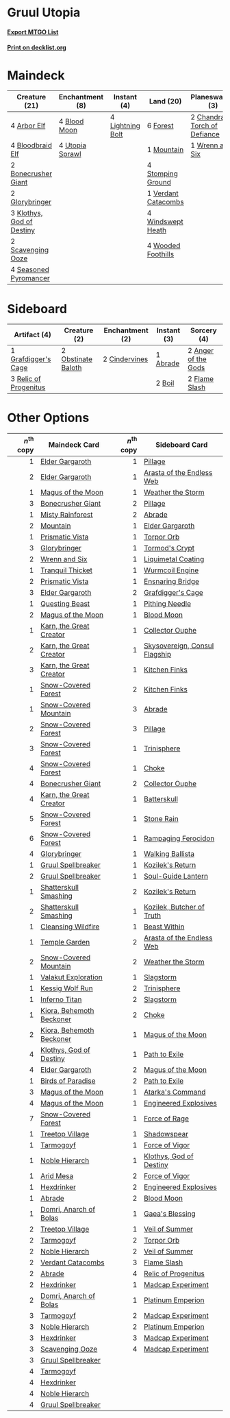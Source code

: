 # Gruul Utopia

#### [Export MTGO List](../collection/Gruul%20Utopia/Gruul%20Utopia.txt)
#### [Print on decklist.org](http://decklist.org/?deckmain=4%09Arbor%20Elf%0A4%09Blood%20Moon%0A4%09Bloodbraid%20Elf%0A2%09Bonecrusher%20Giant%0A2%09Chandra,%20Torch%20of%20Defiance%0A6%09Forest%0A2%09Glorybringer%0A3%09Klothys,%20God%20of%20Destiny%0A4%09Lightning%20Bolt%0A1%09Mountain%0A4%09Pillage%0A2%09Scavenging%20Ooze%0A4%09Seasoned%20Pyromancer%0A4%09Stomping%20Ground%0A4%09Utopia%20Sprawl%0A1%09Verdant%20Catacombs%0A4%09Windswept%20Heath%0A4%09Wooded%20Foothills%0A1%09Wrenn%20and%20Six&deckside=1%09Abrade%0A2%09Anger%20of%20the%20Gods%0A2%09Boil%0A2%09Cindervines%0A2%09Flame%20Slash%0A1%09Grafdigger's%20Cage%0A2%09Obstinate%20Baloth%0A3%09Relic%20of%20Progenitus)
# Maindeck

|                                           Creature (21)                                            |                                     Enchantment (8)                                      |                                      Instant (4)                                       |                                          Land (20)                                           |                                           Planeswalker (3)                                            |                                    Sorcery (4)                                    |
|----------------------------------------------------------------------------------------------------|------------------------------------------------------------------------------------------|----------------------------------------------------------------------------------------|----------------------------------------------------------------------------------------------|-------------------------------------------------------------------------------------------------------|-----------------------------------------------------------------------------------|
|4 [Arbor Elf](http://gatherer.wizards.com/Pages/Card/Details.aspx?multiverseid=442149)              |4 [Blood Moon](http://gatherer.wizards.com/Pages/Card/Details.aspx?multiverseid=45386)    |4 [Lightning Bolt](http://gatherer.wizards.com/Pages/Card/Details.aspx?multiverseid=806)|6 [Forest](http://gatherer.wizards.com/Pages/Card/Details.aspx?multiverseid=439860)           |2 [Chandra, Torch of Defiance](http://gatherer.wizards.com/Pages/Card/Details.aspx?multiverseid=417683)|4 [Pillage](http://gatherer.wizards.com/Pages/Card/Details.aspx?multiverseid=14755)|
|4 [Bloodbraid Elf](http://gatherer.wizards.com/Pages/Card/Details.aspx?multiverseid=185053)         |4 [Utopia Sprawl](http://gatherer.wizards.com/Pages/Card/Details.aspx?multiverseid=442181)|                                                                                        |1 [Mountain](http://gatherer.wizards.com/Pages/Card/Details.aspx?multiverseid=439859)         |1 [Wrenn and Six](http://gatherer.wizards.com/Pages/Card/Details.aspx?multiverseid=464166)             |                                                                                   |
|2 [Bonecrusher Giant](http://gatherer.wizards.com/Pages/Card/Details.aspx?multiverseid=473077)      |                                                                                          |                                                                                        |4 [Stomping Ground](http://gatherer.wizards.com/Pages/Card/Details.aspx?multiverseid=405110)  |                                                                                                       |                                                                                   |
|2 [Glorybringer](http://gatherer.wizards.com/Pages/Card/Details.aspx?multiverseid=426836)           |                                                                                          |                                                                                        |1 [Verdant Catacombs](http://gatherer.wizards.com/Pages/Card/Details.aspx?multiverseid=405113)|                                                                                                       |                                                                                   |
|3 [Klothys, God of Destiny](http://gatherer.wizards.com/Pages/Card/Details.aspx?multiverseid=476471)|                                                                                          |                                                                                        |4 [Windswept Heath](http://gatherer.wizards.com/Pages/Card/Details.aspx?multiverseid=405115)  |                                                                                                       |                                                                                   |
|2 [Scavenging Ooze](http://gatherer.wizards.com/Pages/Card/Details.aspx?multiverseid=420783)        |                                                                                          |                                                                                        |4 [Wooded Foothills](http://gatherer.wizards.com/Pages/Card/Details.aspx?multiverseid=405116) |                                                                                                       |                                                                                   |
|4 [Seasoned Pyromancer](http://gatherer.wizards.com/Pages/Card/Details.aspx?multiverseid=464094)    |                                                                                          |                                                                                        |                                                                                              |                                                                                                       |                                                                                   |


# Sideboard

|                                          Artifact (4)                                          |                                        Creature (2)                                         |                                    Enchantment (2)                                     |                                    Instant (3)                                    |                                         Sorcery (4)                                          |
|------------------------------------------------------------------------------------------------|---------------------------------------------------------------------------------------------|----------------------------------------------------------------------------------------|-----------------------------------------------------------------------------------|----------------------------------------------------------------------------------------------|
|1 [Grafdigger's Cage](http://gatherer.wizards.com/Pages/Card/Details.aspx?multiverseid=278452)  |2 [Obstinate Baloth](http://gatherer.wizards.com/Pages/Card/Details.aspx?multiverseid=438745)|2 [Cindervines](http://gatherer.wizards.com/Pages/Card/Details.aspx?multiverseid=457305)|1 [Abrade](http://gatherer.wizards.com/Pages/Card/Details.aspx?multiverseid=430772)|2 [Anger of the Gods](http://gatherer.wizards.com/Pages/Card/Details.aspx?multiverseid=438682)|
|3 [Relic of Progenitus](http://gatherer.wizards.com/Pages/Card/Details.aspx?multiverseid=174824)|                                                                                             |                                                                                        |2 [Boil](http://gatherer.wizards.com/Pages/Card/Details.aspx?multiverseid=14630)   |2 [Flame Slash](http://gatherer.wizards.com/Pages/Card/Details.aspx?multiverseid=416914)      |


# Other Options

|*n*<sup>th</sup> copy|                                           Maindeck Card                                           |*n*<sup>th</sup> copy|                                             Sideboard Card                                             |
|--------------------:|---------------------------------------------------------------------------------------------------|--------------------:|--------------------------------------------------------------------------------------------------------|
|                    1|[Elder Gargaroth](http://gatherer.wizards.com/Pages/Card/Details.aspx?multiverseid=485502)         |                    1|[Pillage](http://gatherer.wizards.com/Pages/Card/Details.aspx?multiverseid=14755)                       |
|                    2|[Elder Gargaroth](http://gatherer.wizards.com/Pages/Card/Details.aspx?multiverseid=485502)         |                    1|[Arasta of the Endless Web](http://gatherer.wizards.com/Pages/Card/Details.aspx?multiverseid=476416)    |
|                    1|[Magus of the Moon](http://gatherer.wizards.com/Pages/Card/Details.aspx?multiverseid=136152)       |                    1|[Weather the Storm](http://gatherer.wizards.com/Pages/Card/Details.aspx?multiverseid=464140)            |
|                    3|[Bonecrusher Giant](http://gatherer.wizards.com/Pages/Card/Details.aspx?multiverseid=473077)       |                    2|[Pillage](http://gatherer.wizards.com/Pages/Card/Details.aspx?multiverseid=14755)                       |
|                    1|[Misty Rainforest](http://gatherer.wizards.com/Pages/Card/Details.aspx?multiverseid=405102)        |                    2|[Abrade](http://gatherer.wizards.com/Pages/Card/Details.aspx?multiverseid=430772)                       |
|                    2|[Mountain](http://gatherer.wizards.com/Pages/Card/Details.aspx?multiverseid=439859)                |                    1|[Elder Gargaroth](http://gatherer.wizards.com/Pages/Card/Details.aspx?multiverseid=485502)              |
|                    1|[Prismatic Vista](http://gatherer.wizards.com/Pages/Card/Details.aspx?multiverseid=464193)         |                    1|[Torpor Orb](http://gatherer.wizards.com/Pages/Card/Details.aspx?multiverseid=233069)                   |
|                    3|[Glorybringer](http://gatherer.wizards.com/Pages/Card/Details.aspx?multiverseid=426836)            |                    1|[Tormod's Crypt](http://gatherer.wizards.com/Pages/Card/Details.aspx?multiverseid=389723)               |
|                    2|[Wrenn and Six](http://gatherer.wizards.com/Pages/Card/Details.aspx?multiverseid=464166)           |                    1|[Liquimetal Coating](http://gatherer.wizards.com/Pages/Card/Details.aspx?multiverseid=389578)           |
|                    1|[Tranquil Thicket](http://gatherer.wizards.com/Pages/Card/Details.aspx?multiverseid=220494)        |                    1|[Wurmcoil Engine](http://gatherer.wizards.com/Pages/Card/Details.aspx?multiverseid=389756)              |
|                    2|[Prismatic Vista](http://gatherer.wizards.com/Pages/Card/Details.aspx?multiverseid=464193)         |                    1|[Ensnaring Bridge](http://gatherer.wizards.com/Pages/Card/Details.aspx?multiverseid=15866)              |
|                    3|[Elder Gargaroth](http://gatherer.wizards.com/Pages/Card/Details.aspx?multiverseid=485502)         |                    2|[Grafdigger's Cage](http://gatherer.wizards.com/Pages/Card/Details.aspx?multiverseid=278452)            |
|                    1|[Questing Beast](http://gatherer.wizards.com/Pages/Card/Details.aspx?multiverseid=473133)          |                    1|[Pithing Needle](http://gatherer.wizards.com/Pages/Card/Details.aspx?multiverseid=129526)               |
|                    2|[Magus of the Moon](http://gatherer.wizards.com/Pages/Card/Details.aspx?multiverseid=136152)       |                    1|[Blood Moon](http://gatherer.wizards.com/Pages/Card/Details.aspx?multiverseid=45386)                    |
|                    1|[Karn, the Great Creator](http://gatherer.wizards.com/Pages/Card/Details.aspx?multiverseid=460928) |                    1|[Collector Ouphe](http://gatherer.wizards.com/Pages/Card/Details.aspx?multiverseid=464107)              |
|                    2|[Karn, the Great Creator](http://gatherer.wizards.com/Pages/Card/Details.aspx?multiverseid=460928) |                    1|[Skysovereign, Consul Flagship](http://gatherer.wizards.com/Pages/Card/Details.aspx?multiverseid=417807)|
|                    3|[Karn, the Great Creator](http://gatherer.wizards.com/Pages/Card/Details.aspx?multiverseid=460928) |                    1|[Kitchen Finks](http://gatherer.wizards.com/Pages/Card/Details.aspx?multiverseid=370458)                |
|                    1|[Snow-Covered Forest](http://gatherer.wizards.com/Pages/Card/Details.aspx?multiverseid=121192)     |                    2|[Kitchen Finks](http://gatherer.wizards.com/Pages/Card/Details.aspx?multiverseid=370458)                |
|                    1|[Snow-Covered Mountain](http://gatherer.wizards.com/Pages/Card/Details.aspx?multiverseid=121233)   |                    3|[Abrade](http://gatherer.wizards.com/Pages/Card/Details.aspx?multiverseid=430772)                       |
|                    2|[Snow-Covered Forest](http://gatherer.wizards.com/Pages/Card/Details.aspx?multiverseid=121192)     |                    3|[Pillage](http://gatherer.wizards.com/Pages/Card/Details.aspx?multiverseid=14755)                       |
|                    3|[Snow-Covered Forest](http://gatherer.wizards.com/Pages/Card/Details.aspx?multiverseid=121192)     |                    1|[Trinisphere](http://gatherer.wizards.com/Pages/Card/Details.aspx?multiverseid=43545)                   |
|                    4|[Snow-Covered Forest](http://gatherer.wizards.com/Pages/Card/Details.aspx?multiverseid=121192)     |                    1|[Choke](http://gatherer.wizards.com/Pages/Card/Details.aspx?multiverseid=45431)                         |
|                    4|[Bonecrusher Giant](http://gatherer.wizards.com/Pages/Card/Details.aspx?multiverseid=473077)       |                    2|[Collector Ouphe](http://gatherer.wizards.com/Pages/Card/Details.aspx?multiverseid=464107)              |
|                    4|[Karn, the Great Creator](http://gatherer.wizards.com/Pages/Card/Details.aspx?multiverseid=460928) |                    1|[Batterskull](http://gatherer.wizards.com/Pages/Card/Details.aspx?multiverseid=233055)                  |
|                    5|[Snow-Covered Forest](http://gatherer.wizards.com/Pages/Card/Details.aspx?multiverseid=121192)     |                    1|[Stone Rain](http://gatherer.wizards.com/Pages/Card/Details.aspx?multiverseid=822)                      |
|                    6|[Snow-Covered Forest](http://gatherer.wizards.com/Pages/Card/Details.aspx?multiverseid=121192)     |                    1|[Rampaging Ferocidon](http://gatherer.wizards.com/Pages/Card/Details.aspx?multiverseid=435308)          |
|                    4|[Glorybringer](http://gatherer.wizards.com/Pages/Card/Details.aspx?multiverseid=426836)            |                    1|[Walking Ballista](http://gatherer.wizards.com/Pages/Card/Details.aspx?multiverseid=423848)             |
|                    1|[Gruul Spellbreaker](http://gatherer.wizards.com/Pages/Card/Details.aspx?multiverseid=457323)      |                    1|[Kozilek's Return](http://gatherer.wizards.com/Pages/Card/Details.aspx?multiverseid=407608)             |
|                    2|[Gruul Spellbreaker](http://gatherer.wizards.com/Pages/Card/Details.aspx?multiverseid=457323)      |                    1|[Soul-Guide Lantern](http://gatherer.wizards.com/Pages/Card/Details.aspx?multiverseid=476488)           |
|                    1|[Shatterskull Smashing](http://gatherer.wizards.com/Pages/Card/Details.aspx?multiverseid=491802)   |                    2|[Kozilek's Return](http://gatherer.wizards.com/Pages/Card/Details.aspx?multiverseid=407608)             |
|                    2|[Shatterskull Smashing](http://gatherer.wizards.com/Pages/Card/Details.aspx?multiverseid=491802)   |                    1|[Kozilek, Butcher of Truth](http://gatherer.wizards.com/Pages/Card/Details.aspx?multiverseid=397668)    |
|                    1|[Cleansing Wildfire](http://gatherer.wizards.com/Pages/Card/Details.aspx?multiverseid=491777)      |                    1|[Beast Within](http://gatherer.wizards.com/Pages/Card/Details.aspx?multiverseid=446158)                 |
|                    1|[Temple Garden](http://gatherer.wizards.com/Pages/Card/Details.aspx?multiverseid=405112)           |                    2|[Arasta of the Endless Web](http://gatherer.wizards.com/Pages/Card/Details.aspx?multiverseid=476416)    |
|                    2|[Snow-Covered Mountain](http://gatherer.wizards.com/Pages/Card/Details.aspx?multiverseid=121233)   |                    2|[Weather the Storm](http://gatherer.wizards.com/Pages/Card/Details.aspx?multiverseid=464140)            |
|                    1|[Valakut Exploration](http://gatherer.wizards.com/Pages/Card/Details.aspx?multiverseid=491820)     |                    1|[Slagstorm](http://gatherer.wizards.com/Pages/Card/Details.aspx?multiverseid=214054)                    |
|                    1|[Kessig Wolf Run](http://gatherer.wizards.com/Pages/Card/Details.aspx?multiverseid=233256)         |                    2|[Trinisphere](http://gatherer.wizards.com/Pages/Card/Details.aspx?multiverseid=43545)                   |
|                    1|[Inferno Titan](http://gatherer.wizards.com/Pages/Card/Details.aspx?multiverseid=376371)           |                    2|[Slagstorm](http://gatherer.wizards.com/Pages/Card/Details.aspx?multiverseid=214054)                    |
|                    1|[Kiora, Behemoth Beckoner](http://gatherer.wizards.com/Pages/Card/Details.aspx?multiverseid=461159)|                    2|[Choke](http://gatherer.wizards.com/Pages/Card/Details.aspx?multiverseid=45431)                         |
|                    2|[Kiora, Behemoth Beckoner](http://gatherer.wizards.com/Pages/Card/Details.aspx?multiverseid=461159)|                    1|[Magus of the Moon](http://gatherer.wizards.com/Pages/Card/Details.aspx?multiverseid=136152)            |
|                    4|[Klothys, God of Destiny](http://gatherer.wizards.com/Pages/Card/Details.aspx?multiverseid=476471) |                    1|[Path to Exile](http://gatherer.wizards.com/Pages/Card/Details.aspx?multiverseid=220511)                |
|                    4|[Elder Gargaroth](http://gatherer.wizards.com/Pages/Card/Details.aspx?multiverseid=485502)         |                    2|[Magus of the Moon](http://gatherer.wizards.com/Pages/Card/Details.aspx?multiverseid=136152)            |
|                    1|[Birds of Paradise](http://gatherer.wizards.com/Pages/Card/Details.aspx?multiverseid=129906)       |                    2|[Path to Exile](http://gatherer.wizards.com/Pages/Card/Details.aspx?multiverseid=220511)                |
|                    3|[Magus of the Moon](http://gatherer.wizards.com/Pages/Card/Details.aspx?multiverseid=136152)       |                    1|[Atarka's Command](http://gatherer.wizards.com/Pages/Card/Details.aspx?multiverseid=394502)             |
|                    4|[Magus of the Moon](http://gatherer.wizards.com/Pages/Card/Details.aspx?multiverseid=136152)       |                    1|[Engineered Explosives](http://gatherer.wizards.com/Pages/Card/Details.aspx?multiverseid=50139)         |
|                    7|[Snow-Covered Forest](http://gatherer.wizards.com/Pages/Card/Details.aspx?multiverseid=121192)     |                    1|[Force of Rage](http://gatherer.wizards.com/Pages/Card/Details.aspx?multiverseid=464073)                |
|                    1|[Treetop Village](http://gatherer.wizards.com/Pages/Card/Details.aspx?multiverseid=106455)         |                    1|[Shadowspear](http://gatherer.wizards.com/Pages/Card/Details.aspx?multiverseid=476487)                  |
|                    1|[Tarmogoyf](http://gatherer.wizards.com/Pages/Card/Details.aspx?multiverseid=136142)               |                    1|[Force of Vigor](http://gatherer.wizards.com/Pages/Card/Details.aspx?multiverseid=464113)               |
|                    1|[Noble Hierarch](http://gatherer.wizards.com/Pages/Card/Details.aspx?multiverseid=179434)          |                    1|[Klothys, God of Destiny](http://gatherer.wizards.com/Pages/Card/Details.aspx?multiverseid=476471)      |
|                    1|[Arid Mesa](http://gatherer.wizards.com/Pages/Card/Details.aspx?multiverseid=405092)               |                    2|[Force of Vigor](http://gatherer.wizards.com/Pages/Card/Details.aspx?multiverseid=464113)               |
|                    1|[Hexdrinker](http://gatherer.wizards.com/Pages/Card/Details.aspx?multiverseid=464117)              |                    2|[Engineered Explosives](http://gatherer.wizards.com/Pages/Card/Details.aspx?multiverseid=50139)         |
|                    1|[Abrade](http://gatherer.wizards.com/Pages/Card/Details.aspx?multiverseid=430772)                  |                    2|[Blood Moon](http://gatherer.wizards.com/Pages/Card/Details.aspx?multiverseid=45386)                    |
|                    1|[Domri, Anarch of Bolas](http://gatherer.wizards.com/Pages/Card/Details.aspx?multiverseid=461118)  |                    1|[Gaea's Blessing](http://gatherer.wizards.com/Pages/Card/Details.aspx?multiverseid=417433)              |
|                    2|[Treetop Village](http://gatherer.wizards.com/Pages/Card/Details.aspx?multiverseid=106455)         |                    1|[Veil of Summer](http://gatherer.wizards.com/Pages/Card/Details.aspx?multiverseid=466952)               |
|                    2|[Tarmogoyf](http://gatherer.wizards.com/Pages/Card/Details.aspx?multiverseid=136142)               |                    2|[Torpor Orb](http://gatherer.wizards.com/Pages/Card/Details.aspx?multiverseid=233069)                   |
|                    2|[Noble Hierarch](http://gatherer.wizards.com/Pages/Card/Details.aspx?multiverseid=179434)          |                    2|[Veil of Summer](http://gatherer.wizards.com/Pages/Card/Details.aspx?multiverseid=466952)               |
|                    2|[Verdant Catacombs](http://gatherer.wizards.com/Pages/Card/Details.aspx?multiverseid=405113)       |                    3|[Flame Slash](http://gatherer.wizards.com/Pages/Card/Details.aspx?multiverseid=416914)                  |
|                    2|[Abrade](http://gatherer.wizards.com/Pages/Card/Details.aspx?multiverseid=430772)                  |                    4|[Relic of Progenitus](http://gatherer.wizards.com/Pages/Card/Details.aspx?multiverseid=174824)          |
|                    2|[Hexdrinker](http://gatherer.wizards.com/Pages/Card/Details.aspx?multiverseid=464117)              |                    1|[Madcap Experiment](http://gatherer.wizards.com/Pages/Card/Details.aspx?multiverseid=417695)            |
|                    2|[Domri, Anarch of Bolas](http://gatherer.wizards.com/Pages/Card/Details.aspx?multiverseid=461118)  |                    1|[Platinum Emperion](http://gatherer.wizards.com/Pages/Card/Details.aspx?multiverseid=457134)            |
|                    3|[Tarmogoyf](http://gatherer.wizards.com/Pages/Card/Details.aspx?multiverseid=136142)               |                    2|[Madcap Experiment](http://gatherer.wizards.com/Pages/Card/Details.aspx?multiverseid=417695)            |
|                    3|[Noble Hierarch](http://gatherer.wizards.com/Pages/Card/Details.aspx?multiverseid=179434)          |                    2|[Platinum Emperion](http://gatherer.wizards.com/Pages/Card/Details.aspx?multiverseid=457134)            |
|                    3|[Hexdrinker](http://gatherer.wizards.com/Pages/Card/Details.aspx?multiverseid=464117)              |                    3|[Madcap Experiment](http://gatherer.wizards.com/Pages/Card/Details.aspx?multiverseid=417695)            |
|                    3|[Scavenging Ooze](http://gatherer.wizards.com/Pages/Card/Details.aspx?multiverseid=420783)         |                    4|[Madcap Experiment](http://gatherer.wizards.com/Pages/Card/Details.aspx?multiverseid=417695)            |
|                    3|[Gruul Spellbreaker](http://gatherer.wizards.com/Pages/Card/Details.aspx?multiverseid=457323)      |                     |                                                                                                        |
|                    4|[Tarmogoyf](http://gatherer.wizards.com/Pages/Card/Details.aspx?multiverseid=136142)               |                     |                                                                                                        |
|                    4|[Hexdrinker](http://gatherer.wizards.com/Pages/Card/Details.aspx?multiverseid=464117)              |                     |                                                                                                        |
|                    4|[Noble Hierarch](http://gatherer.wizards.com/Pages/Card/Details.aspx?multiverseid=179434)          |                     |                                                                                                        |
|                    4|[Gruul Spellbreaker](http://gatherer.wizards.com/Pages/Card/Details.aspx?multiverseid=457323)      |                     |                                                                                                        |

